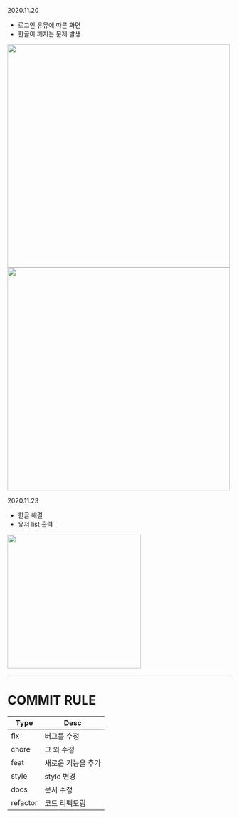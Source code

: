 2020.11.20

- 로그인 유뮤에 따른 화면
- 한글이 깨지는 문제 발생

<img width="500px;" src="https://user-images.githubusercontent.com/57563053/99800065-1e09e680-2b77-11eb-99e6-eec13039d305.png">
<img width="500px" src="https://user-images.githubusercontent.com/57563053/99800389-a12b3c80-2b77-11eb-9bb3-aa334b09f284.png">



2020.11.23

- 한글 해결
- 유저 list 출력

<img width="300px" src="https://user-images.githubusercontent.com/57563053/99922623-d2249080-2d74-11eb-8068-e467436c61d3.png">

---

# COMMIT RULE

| Type     | Desc               |
| -------- | ------------------ |
| fix      | 버그를 수정        |
| chore    | 그 외 수정         |
| feat     | 새로운 기능을 추가 |
| style    | style 변경         |
| docs     | 문서 수정          |
| refactor | 코드 리팩토링      |